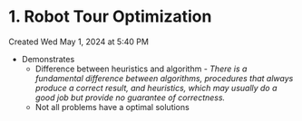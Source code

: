 # 1. Robot Tour Optimization
Created Wed May 1, 2024 at 5:40 PM

- Demonstrates
	- Difference between heuristics and algorithm - *There is a fundamental difference between algorithms, procedures that always produce a correct result, and heuristics, which may usually do a good job but provide no guarantee of correctness.*
	- Not all problems have a optimal solutions